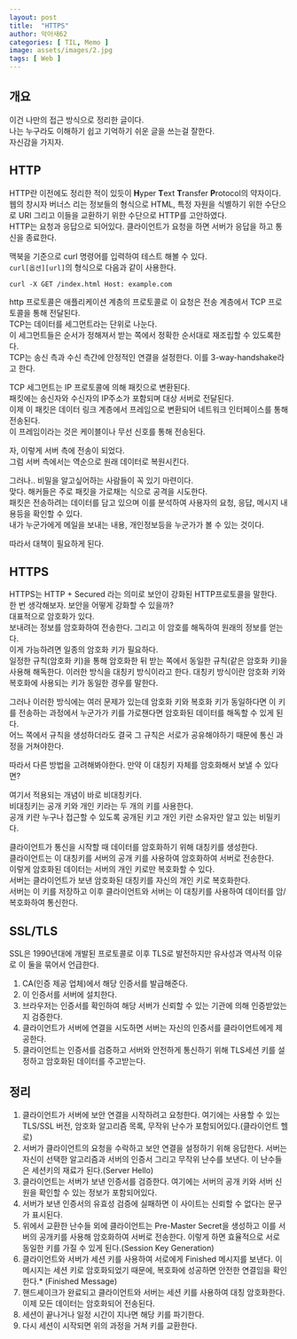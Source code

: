 ```yaml
---
layout: post
title:  "HTTPS"
author: 악어새62
categories: [ TIL, Memo ]
image: assets/images/2.jpg
tags: [ Web ]
---
```

## 개요

이건 나만의 접근 방식으로 정리한 글이다.  
나는 누구라도 이해하기 쉽고 기억하기 쉬운 글을 쓰는걸 잘한다.  
자신감을 가지자.

## HTTP

HTTP란 이전에도 정리한 적이 있듯이 **H**yper **T**ext **T**ransfer **P**rotocol의 약자이다.  
웹의 창시자 버너스 리는 정보들의 형식으로 HTML, 특정 자원을 식별하기 위한 수단으로 URI 그리고 이들을 교환하기 위한 수단으로 HTTP를 고안하였다.  
HTTP는 요청과 응답으로 되어있다. 클라이언트가 요청을 하면 서버가 응답을 하고 통신을 종료한다.  

맥북을 기준으로 curl 명령어를 입력하여 테스트 해볼 수 있다.  
`curl[옵션][url]`의 형식으로 다음과 같이 사용한다.  
```
curl -X GET /index.html Host: example.com
```

http 프로토콜은 애플리케이션 계층의 프로토콜로 이 요청은 전송 계층에서 TCP 프로토콜을 통해 전달된다.  
TCP는 데이터를 세그먼트라는 단위로 나눈다.  
이 세그먼트들은 순서가 정해져서 받는 쪽에서 정확한 순서대로 재조립할 수 있도록한다.  
TCP는 송신 측과 수신 측간에 안정적인 연결을 설정한다. 이를 3-way-handshake라고 한다.

TCP 세그먼트는 IP 프로토콜에 의해 패킷으로 변환된다.  
패킷에는 송신자와 수신자의 IP주소가 포함되며 대상 서버로 전달된다.  
이제 이 패킷은 데이터 링크 계층에서 프레임으로 변환되어 네트워크 인터페이스를 통해 전송된다.  
이 프레임이라는 것은 케이블이나 무선 신호를 통해 전송된다.  

자, 이렇게 서버 측에 전송이 되었다.  
그럼 서버 측에서는 역순으로 원래 데이터로 복원시킨다.  

그러나.. 비밀을 알고싶어하는 사람들이 꼭 있기 마련이다.  
맞다. 해커들은 주로 패킷을 가로채는 식으로 공격을 시도한다.  
패킷은 전송하려는 데이터를 담고 있으며 이를 분석하여 사용자의 요청, 응답, 메시지 내용등을 확인할 수 있다.  
내가 누군가에게 메일을 보내는 내용, 개인정보등을 누군가가 볼 수 있는 것이다.

따라서 대책이 필요하게 된다.

## HTTPS

HTTPS는 HTTP + Secured 라는 의미로 보안이 강화된 HTTP프로토콜을 말한다.  
한 번 생각해보자. 보안을 어떻게 강화할 수 있을까?  
대표적으로 암호화가 있다.  
보내려는 정보를 암호화하여 전송한다. 그리고 이 암호를 해독하여 원래의 정보를 얻는다.  
이게 가능하려면 일종의 암호화 키가 필요하다.  
일정한 규칙(암호화 키)을 통해 암호화한 뒤 받는 쪽에서 동일한 규칙(같은 암호화 키)을 사용해 해독한다. 이러한 방식을 대칭키 방식이라고 한다. 대칭키 방식이란 암호화 키와 복호화에 사용되는 키가 동일한 경우를 말한다.

그러나 이러한 방식에는 여러 문제가 있는데 암호화 키와 복호화 키가 동일하다면 이 키를 전송하는 과정에서 누군가가 키를 가로챈다면 암호화된 데이터를 해독할 수 있게 된다.  
어느 쪽에서 규칙을 생성하더라도 결국 그 규칙은 서로가 공유해야하기 때문에 통신 과정을 거쳐야한다.  

따라서 다른 방법을 고려해봐야한다. 
만약 이 대칭키 자체를 암호화해서 보낼 수 있다면?

여기서 적용되는 개념이 바로 비대칭키다.  
비대칭키는 공개 키와 개인 키라는 두 개의 키를 사용한다.  
공개 키란 누구나 접근할 수 있도록 공개된 키고 개인 키란 소유자만 알고 있는 비밀키다.  

클라이언트가 통신을 시작할 때 데이터를 암호화하기 위해 대칭키를 생성한다.  
클라이언트는 이 대칭키를 서버의 공개 키를 사용하여 암호화하여 서버로 전송한다.  
이렇게 암호화된 데이터는 서버의 개인 키로만 복호화할 수 있다.  
서버는 클라이언트가 보낸 암호화된 대칭키를 자신의 개인 키로 복호화한다.  
서버는 이 키를 저장하고 이후 클라이언트와 서버는 이 대칭키를 사용하여 데이터를 암/복호화하여 통신한다.

## SSL/TLS

SSL은 1990년대에 개발된 프로토콜로 이후 TLS로 발전하지만 유사성과 역사적 이유로 이 둘을 묶어서 언급한다.  

1. CA(인증 제공 업체)에서 해당 인증서를 발급해준다.  
2. 이 인증서를 서버에 설치한다.    
3. 브라우저는 인증서를 확인하여 해당 서버가 신뢰할 수 있는 기관에 의해 인증받았는지 검증한다.
4. 클라이언트가 서버에 연결을 시도하면 서버는 자신의 인증서를 클라이언트에게 제공한다.
5. 클라이언트는 인증서를 검증하고 서버와 안전하게 통신하기 위해 TLS세션 키를 설정하고 암호화된 데이터를 주고받는다.


## 정리

1. 클라이언트가 서버에 보안 연결을 시작하려고 요청한다. 여기에는 사용할 수 있는 TLS/SSL 버전, 암호화 알고리즘 목록, 무작위 난수가 포함되어있다.(클라이언트 헬로)
2. 서버가 클라이언트의 요청을 수락하고 보안 연결을 설정하기 위해 응답한다. 서버는 자신이 선택한 알고리즘과 서버의 인증서 그리고 무작위 난수를 보낸다. 이 난수들은 세션키의 재료가 된다.(Server Hello)
3. 클라이언트는 서버가 보낸 인증서를 검증한다. 여기에는 서버의 공개 키와 서버 신원을 확인할 수 있는 정보가 포함되어있다.
4. 서버가 보낸 인증서의 유효성 검증에 실패하면 이 사이트는 신뢰할 수 없다는 문구가 표시된다.
5. 위에서 교환한 난수들 외에 클라이언트는 Pre-Master Secret을 생성하고 이를 서버의 공개키를 사용해 암호화하여 서버로 전송한다. 이렇게 하면 효율적으로 서로 동일한 키를 가질 수 있게 된다.(Session Key Generation)
6. 클라이언트와 서버가 세션 키를 사용하여 서로에게 Finished 메시지를 보낸다. 이 메시지는 세션 키로 암호화되었기 때문에, 복호화에 성공하면 안전한 연결임을 확인한다.*
(Finished Message)
8. 핸드셰이크가 완료되고 클라이언트와 서버는 세션 키를 사용하여 대칭 암호화한다. 이제 모든 데이터는 암호화되어 전송된다.
9. 세션이 끝나거나 일정 시간이 지나면 해당 키를 파기한다.
10. 다시 세션이 시작되면 위의 과정을 거쳐 키를 교환한다.